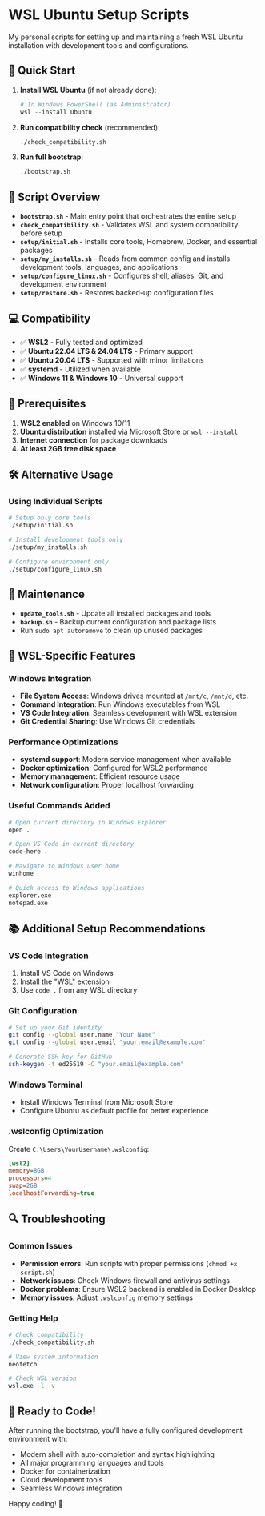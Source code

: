 # WSL Ubuntu Setup Scripts

My personal scripts for setting up and maintaining a fresh WSL Ubuntu installation with development tools and configurations.

## 🚀 Quick Start

1. **Install WSL Ubuntu** (if not already done):
   ```powershell
   # In Windows PowerShell (as Administrator)
   wsl --install Ubuntu
   ```

2. **Run compatibility check** (recommended):
   ```bash
   ./check_compatibility.sh
   ```

3. **Run full bootstrap**:
   ```bash
   ./bootstrap.sh
   ```

## 📁 Script Overview

- **`bootstrap.sh`** - Main entry point that orchestrates the entire setup
- **`check_compatibility.sh`** - Validates WSL and system compatibility before setup
- **`setup/initial.sh`** - Installs core tools, Homebrew, Docker, and essential packages
- **`setup/my_installs.sh`** - Reads from common config and installs development tools, languages, and applications
- **`setup/configure_linux.sh`** - Configures shell, aliases, Git, and development environment
- **`setup/restore.sh`** - Restores backed-up configuration files

## 💻 Compatibility

- ✅ **WSL2** - Fully tested and optimized
- ✅ **Ubuntu 22.04 LTS & 24.04 LTS** - Primary support
- ✅ **Ubuntu 20.04 LTS** - Supported with minor limitations
- ✅ **systemd** - Utilized when available
- ✅ **Windows 11 & Windows 10** - Universal support

## 🔧 Prerequisites

1. **WSL2 enabled** on Windows 10/11
2. **Ubuntu distribution** installed via Microsoft Store or `wsl --install`
3. **Internet connection** for package downloads
4. **At least 2GB free disk space**

## 🛠 Alternative Usage

### Using Individual Scripts
```bash
# Setup only core tools
./setup/initial.sh

# Install development tools only
./setup/my_installs.sh

# Configure environment only
./setup/configure_linux.sh
```

## 🔄 Maintenance

- **`update_tools.sh`** - Update all installed packages and tools
- **`backup.sh`** - Backup current configuration and package lists
- Run `sudo apt autoremove` to clean up unused packages

## 🎯 WSL-Specific Features

### Windows Integration
- **File System Access**: Windows drives mounted at `/mnt/c`, `/mnt/d`, etc.
- **Command Integration**: Run Windows executables from WSL
- **VS Code Integration**: Seamless development with WSL extension
- **Git Credential Sharing**: Use Windows Git credentials

### Performance Optimizations
- **systemd support**: Modern service management when available
- **Docker optimization**: Configured for WSL2 performance
- **Memory management**: Efficient resource usage
- **Network configuration**: Proper localhost forwarding

### Useful Commands Added
```bash
# Open current directory in Windows Explorer
open .

# Open VS Code in current directory
code-here .

# Navigate to Windows user home
winhome

# Quick access to Windows applications
explorer.exe
notepad.exe
```

## 📚 Additional Setup Recommendations

### VS Code Integration
1. Install VS Code on Windows
2. Install the "WSL" extension
3. Use `code .` from any WSL directory

### Git Configuration
```bash
# Set up your Git identity
git config --global user.name "Your Name"
git config --global user.email "your.email@example.com"

# Generate SSH key for GitHub
ssh-keygen -t ed25519 -C "your.email@example.com"
```

### Windows Terminal
- Install Windows Terminal from Microsoft Store
- Configure Ubuntu as default profile for better experience

### .wslconfig Optimization
Create `C:\Users\YourUsername\.wslconfig`:
```ini
[wsl2]
memory=8GB
processors=4
swap=2GB
localhostForwarding=true
```

## 🔍 Troubleshooting

### Common Issues
- **Permission errors**: Run scripts with proper permissions (`chmod +x script.sh`)
- **Network issues**: Check Windows firewall and antivirus settings
- **Docker problems**: Ensure WSL2 backend is enabled in Docker Desktop
- **Memory issues**: Adjust `.wslconfig` memory settings

### Getting Help
```bash
# Check compatibility
./check_compatibility.sh

# View system information
neofetch

# Check WSL version
wsl.exe -l -v
```

## 🚀 Ready to Code!

After running the bootstrap, you'll have a fully configured development environment with:
- Modern shell with auto-completion and syntax highlighting
- All major programming languages and tools
- Docker for containerization
- Cloud development tools
- Seamless Windows integration

Happy coding! 🎉
